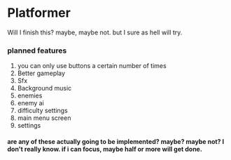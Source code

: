 # Platformer
Will I finish this? maybe, maybe not. but I sure as hell will try.
### planned features
1. you can only use buttons a certain number of times
2. Better gameplay
3. Sfx
4. Background music
5. enemies
6. enemy ai
7. difficulty settings
8. main menu screen
9. settings
#### are any of these actually going to be implemented? maybe? maybe not? I don't really know. if i can focus, maybe half or more will get done.